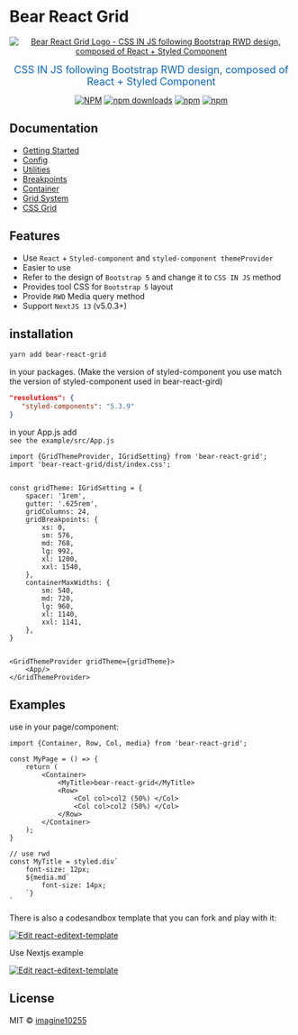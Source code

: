 # Bear React Grid

<div style="text-align: center">
    <a href="https://bear-react-grid.pages.dev/" title="Bear Grid Logo - CSS IN JS following Bootstrap RWD design, composed of React + Styled Component">
        <img src="https://bear-react-grid.pages.dev/img/banner.webp" alt="Bear React Grid Logo - CSS IN JS following Bootstrap RWD design, composed of React + Styled Component" />
    </a>
</div>
<p align="center">
    <font color="#0a66c2" size="4">CSS IN JS following Bootstrap RWD design, composed of React + Styled Component</font>
</p>

<div align="center">

[![NPM](https://img.shields.io/npm/v/bear-react-grid.svg?style=for-the-badge)](https://www.npmjs.com/package/bear-react-grid)
[![npm downloads](https://img.shields.io/npm/dm/bear-react-grid.svg?style=for-the-badge)](https://www.npmjs.com/package/bear-react-grid)
[![npm](https://img.shields.io/npm/dt/bear-react-grid.svg?style=for-the-badge)](https://www.npmjs.com/package/bear-react-grid)
[![npm](https://img.shields.io/npm/l/bear-react-grid?style=for-the-badge)](https://github.com/imagine10255/bear-react-grid/blob/main/LICENSE)

</div>

## Documentation

- [Getting Started](https://bear-react-grid.pages.dev/docs/getting-started)
- [Config](https://bear-react-grid.pages.dev/docs/config)
- [Utilities](https://bear-react-grid.pages.dev/docs/utilities)
- [Breakpoints](https://bear-react-grid.pages.dev/docs/breakpoints)
- [Container](https://bear-react-grid.pages.dev/docs/container)
- [Grid System](https://bear-react-grid.pages.dev/docs/category/grid-system)
- [CSS Grid](https://bear-react-grid.pages.dev/docs/category/css-grid)


## Features

- Use `React` + `Styled-component` and `styled-component themeProvider`
- Easier to use
- Refer to the design of `Bootstrap 5` and change it to `CSS IN JS` method
- Provides tool CSS for `Bootstrap 5` layout
- Provide `RWD` Media query method
- Support `NextJS 13` (v5.0.3+)

## installation

```bash
yarn add bear-react-grid
```

in your packages. (Make the version of styled-component you use match the version of styled-component used in bear-react-gird)

```json
"resolutions": {
   "styled-components": "5.3.9"
}
```


in your App.js add  
`see the example/src/App.js`

```tsx
import {GridThemeProvider, IGridSetting} from 'bear-react-grid';
import 'bear-react-grid/dist/index.css';


const gridTheme: IGridSetting = {
    spacer: '1rem',
    gutter: '.625rem',
    gridColumns: 24,
    gridBreakpoints: {
        xs: 0,
        sm: 576,
        md: 768,
        lg: 992,
        xl: 1200,
        xxl: 1540,
    },
    containerMaxWidths: {
        sm: 540,
        md: 720,
        lg: 960,
        xl: 1140,
        xxl: 1141,
    },
}


<GridThemeProvider gridTheme={gridTheme}>
    <App/>
</GridThemeProvider>
```

## Examples

use in your page/component:
```tsx
import {Container, Row, Col, media} from 'bear-react-grid';

const MyPage = () => {
    return (
        <Container>
            <MyTitle>bear-react-grid</MyTitle>
            <Row>
                <Col col>col2 (50%) </Col>
                <Col col>col2 (50%) </Col>
            </Row>
        </Container>
    );
}

// use rwd
const MyTitle = styled.div`
    font-size: 12px;
    ${media.md`
        font-size: 14px;
    `}
`

```

There is also a codesandbox template that you can fork and play with it:

[![Edit react-editext-template](https://codesandbox.io/static/img/play-codesandbox.svg)](https://codesandbox.io/s/bear-react-grid-lqsn6)

Use Nextjs example


[![Edit react-editext-template](https://codesandbox.io/static/img/play-codesandbox.svg)](https://codesandbox.io/p/github/imagine10255/bear-react-grid-nextjs/main)



## License

MIT © [imagine10255](https://github.com/imagine10255)
````
